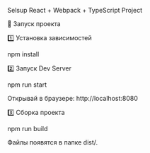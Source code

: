 Selsup
React + Webpack + TypeScript Project

🚀 Запуск проекта

1️⃣ Установка зависимостей

npm install

2️⃣ Запуск Dev Server

npm run start

Открывай в браузере: http://localhost:8080

3️⃣ Сборка проекта

npm run build

Файлы появятся в папке dist/.
